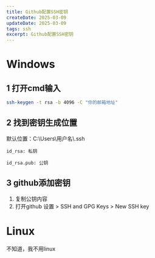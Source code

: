 ```yaml
---
title: Github配置SSH密钥
createDate: 2025-03-09
updateDate: 2025-03-09
tags: ssh
excerpt: Github配置SSH密钥
---
```


# Windows
## 1 打开cmd输入
```sh
ssh-keygen -t rsa -b 4096 -C "你的邮箱地址"
```

## 2 找到密钥生成位置

默认位置：C:\Users\用户名\\.ssh

`id_rsa: 私钥`

`id_rsa.pub: 公钥`

## 3 github添加密钥
1. 复制公钥内容
2. 打开github 设置 > SSH and GPG Keys > New SSH key


# Linux
不知道，我不用linux